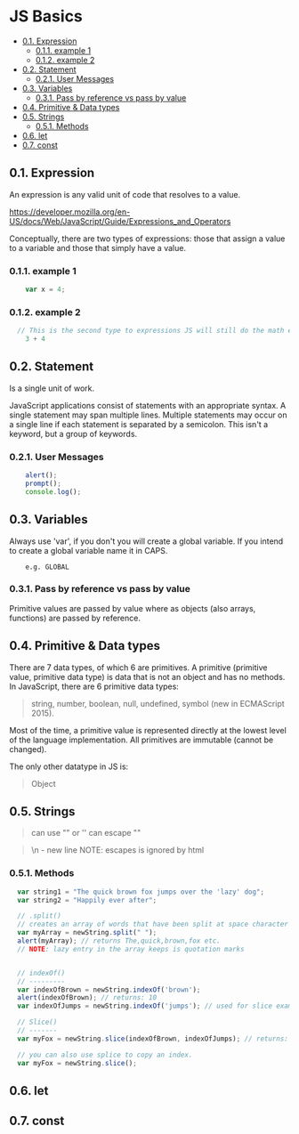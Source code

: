 JS Basics
=========

<!-- TOC -->

- [0.1. Expression](#01-expression)
    - [0.1.1. example 1](#011-example-1)
    - [0.1.2. example 2](#012-example-2)
- [0.2. Statement](#02-statement)
    - [0.2.1. User Messages](#021-user-messages)
- [0.3. Variables](#03-variables)
    - [0.3.1. Pass by reference vs pass by value](#031-pass-by-reference-vs-pass-by-value)
- [0.4. Primitive & Data types](#04-primitive--data-types)
- [0.5. Strings](#05-strings)
    - [0.5.1. Methods](#051-methods)
- [0.6. let](#06-let)
- [0.7. const](#07-const)

<!-- /TOC -->

## 0.1. Expression
An expression is any valid unit of code that resolves to a value.

https://developer.mozilla.org/en-US/docs/Web/JavaScript/Guide/Expressions_and_Operators

Conceptually, there are two types of expressions: those that assign a
value to a variable and those that simply have a value.

### 0.1.1. example 1
```js
	var x = 4;
```

### 0.1.2. example 2
```js
  // This is the second type to expressions JS will still do the math even though it is not saved
	3 + 4
```


## 0.2. Statement

Is a single unit of work.

JavaScript applications consist of statements with an appropriate syntax.
A single statement may span multiple lines. Multiple statements may occur
on a single line if each statement is separated by a semicolon.
This isn't a keyword, but a group of keywords.


### 0.2.1. User Messages
```js
	alert();
	prompt();
	console.log();
```


## 0.3. Variables
Always use 'var', if you don't you will create a global variable.
If you intend to create a global variable name it in CAPS.
```
	e.g. GLOBAL
```

### 0.3.1. Pass by reference vs pass by value
Primitive values are passed by value where as objects (also arrays, functions) are passed by reference.


## 0.4. Primitive & Data types
There are 7 data types, of which 6 are primitives.
A primitive (primitive value, primitive data type) is data that is not an object and has no methods. In JavaScript, there are 6 primitive data types:

>	string,
>	number,
>	boolean,
>	null,
>	undefined,
>	symbol (new in ECMAScript 2015).

Most of the time, a primitive value is represented directly at the lowest level of the language implementation.
All primitives are immutable (cannot be changed).

The only other datatype in JS is:

> Object

## 0.5. Strings
> can use "" or ''
> can escape \"\"

> \n - new line
> NOTE: escapes is ignored by html

### 0.5.1. Methods
```js
  var string1 = "The quick brown fox jumps over the 'lazy' dog";
  var string2 = "Happily ever after";

  // .split()
  // creates an array of words that have been split at space character
  var myArray = newString.split(" "); 
  alert(myArray); // returns The,quick,brown,fox etc.
  // NOTE: lazy entry in the array keeps is quotation marks


  // indexOf()
  // ---------
  var indexOfBrown = newString.indexOf('brown'); 
  alert(indexOfBrown); // returns: 10
  var indexOfJumps = newString.indexOf('jumps'); // used for slice example

  // Slice()
  // -------
  var myFox = newString.slice(indexOfBrown, indexOfJumps); // returns: 'brown fox'

  // you can also use splice to copy an index.
  var myFox = newString.slice();

```

## 0.6. let

## 0.7. const

